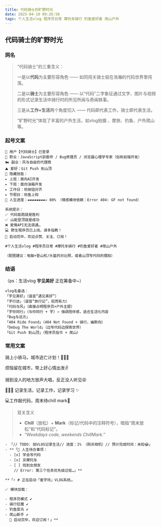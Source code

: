 ```yaml
---
title: 代码骑士的旷野时光
date: 2025-04-10 09:26:58
tags: 个人生活vlog 程序员日常 摩托车骑行 钓鱼爱好者 爬山户外
---
```


## 代码骑士的旷野时光

### 网名

> “代码骑士”的三重含义：
>
> 一是以**代码**为主要形容角色 —— 如同闯关骑士般在浩瀚的代码世界里闯荡。
>
> 二是以**骑士**为主要形容角色 —— 以“代码”二字象征通过文字、图片与视频的形式记录生活中骑行时的所见所闻与奇闻轶事。
>
> 三是从**工作+生活**两个角度切入 —— 代码即代表工作，骑士即代表生活。
>
> “旷野时光”体现了丰富的户外生活，如vlog拍摄 、摩旅、钓鱼、户外爬山等。

### 起号文案

```
👋 用户【代码骑士】已登录
📌 职业：JavaScript驯兽师 / Bug修理员 / 浏览器心理学专家（俗称前端开发）
🏍️ 副业：风与自由的代理商
⛰️ 爱好：Git Push 到山顶
🎣 隐藏技能：
▸ 上班：面向AI开发
▸ 下班：面向油箱开发
▸ 工作日：劝按钮对齐
▸ 节假日：劝鱼上钩
👩 人生进度：▰▰▰▰▰▰▰▰▱ 80% （情感模块依赖：Error 404: GF not found）

系统提示：
✅ 代码能跑就是胜利
✅ 山能登顶就是成功
❌ 爱情API无法调通…
💻 野生程序员已上线，请多指教！
🚀 启动完毕，欢迎点赞、关注、订阅！

#个人生活vlog #程序员日常 #摩托车骑行 #钓鱼爱好者 #爬山户外 

（配图建议：电脑+登山杖/头盔的对比照，或者山顶写代码的摆拍）
```

### 结语

（ps：生活vlog **宇见美好** 正在筹备中~）

```
vlog名备选：
「宇见美好」（谐音“遇见美好”）
「宇行迹」（谐音“旅行记”，短而有力）
「代码与风」（直接点明程序员+户外主题）
「宇你同行」（与你同行 + 宇）→ 强调陪伴感，适合生活化内容
「Bug与远方」
「404 Ride Found」（404 Not Found + 骑行，幽默向）
「Debug The World」（边写代码边探索世界）
「Git Push 到山顶」（程序员指令 + 爬山）
```

### 常用文案

骑上小铁马，城市逃亡计划！🚴‍♂️💨

烦恼留在城市，带上好心情出发✌️

骑到没人的地方放声大唱，反正没人听见😝

 👨🏻‍💻 记录生活，记录工作，记录学习 ✨

💻工作敲代码，周末待chill mark💫 

>  双关含义
>
> - **Chill**（放松）+ **Mark**（标记/代码中的注释符号），暗指“周末放松”和“代码标记”。
> - *“Weekdays code, weekends ChillMark.”*

```
- 「// TODO: 拍VLOG记录生活// 进度：1% （刚买相机）// 预计完成时间：未知😂」
- **「📌 人生待办事项：
  - [x] 学会写代码
  - [x] 买摩托车
  - [ ] 找到女朋友
    // Error: 第三个任务优先级过低…」**
```

```
**「⚡️ # 正在启动「崔宇烁」VLOG系统…

✅ 模块加载：

- 程序员模式 ✔️
- 骑行狂魔 ✔️
- 钓鱼菜鸟 ✔️
- 爬山新手 ✔️
  🚀 启动完毕，欢迎订阅！」**

```
